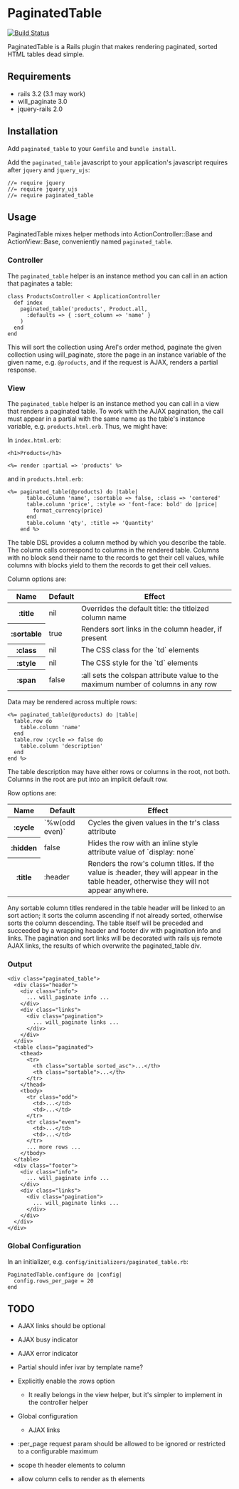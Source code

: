 # PaginatedTable

[![Build Status](https://secure.travis-ci.org/dball/paginated_table.png)](http://travis-ci.org/dball/paginated_table)

PaginatedTable is a Rails plugin that makes rendering paginated, sorted
HTML tables dead simple.

## Requirements

* rails 3.2 (3.1 may work)
* will_paginate 3.0
* jquery-rails 2.0

## Installation

Add `paginated_table` to your `Gemfile` and `bundle install`.

Add the `paginated_table` javascript to your application's javascript
requires after `jquery` and `jquery_ujs`:

    //= require jquery
    //= require jquery_ujs
    //= require paginated_table

## Usage

PaginatedTable mixes helper methods into ActionController::Base and
ActionView::Base, conveniently named `paginated_table`.

### Controller

The `paginated_table` helper is an instance method you can call in an
action that paginates a table:

    class ProductsController < ApplicationController
      def index
        paginated_table('products', Product.all,
          :defaults => { :sort_column => 'name' }
        )
      end
    end

This will sort the collection using Arel's order method, paginate
the given collection using will_paginate, store the
page in an instance variable of the given name, e.g. `@products`,
and if the request is AJAX, renders a partial response.

### View

The `paginated_table` helper is an instance method you can call in a
view that renders a paginated table. To work with the AJAX pagination,
the call must appear in a partial with the same name as the table's
instance variable, e.g. `products.html.erb`. Thus, we might have:

In `index.html.erb`:

    <h1>Products</h1>

    <%= render :partial => 'products' %>

and in `products.html.erb`:

    <%= paginated_table(@products) do |table|
          table.column 'name', :sortable => false, :class => 'centered'
          table.column 'price', :style => 'font-face: bold' do |price|
            format_currency(price)
          end
          table.column 'qty', :title => 'Quantity'
        end %>

The table DSL provides a column method by which you describe the table.
The column calls correspond to columns in the rendered table. Columns
with no block send their name to the records to get their cell values, while
columns with blocks yield to them the records to get their cell values.

Column options are:

<table>
  <thead>
    <th>Name</th>
    <th>Default</th>
    <th>Effect</th>
  </thead>
  <tbody>
    <tr>
      <th>:title</th>
      <td>nil</td>
      <td>Overrides the default title: the titleized column name</td>
    </tr>
    <tr>
      <th>:sortable</th>
      <td>true</td>
      <td>Renders sort links in the column header, if present</td>
    </tr>
    <tr>
      <th>:class</th>
      <td>nil</td>
      <td>The CSS class for the `td` elements</td>
    </tr>
    <tr>
      <th>:style</th>
      <td>nil</td>
      <td>The CSS style for the `td` elements</td>
    </tr>
    <tr>
      <th>:span</th>
      <td>false</td>
      <td>:all sets the colspan attribute value to the maximum number of columns in any row</td>
    </tr>
  </tbody>
</table>

Data may be rendered across multiple rows:

    <%= paginated_table(@products) do |table|
      table.row do
        table.column 'name'
      end
      table.row :cycle => false do
        table.column 'description'
      end
    end %>

The table description may have either rows or columns in the root, not both.
Columns in the root are put into an implicit default row.

Row options are:

<table>
  <thead>
    <tr>
      <th>Name</th>
      <th>Default</th>
      <th>Effect</th>
    </tr>
  </thead>
  <tbody>
    <tr>
      <th>:cycle</th>
      <td>`%w(odd even)`</td>
      <td>Cycles the given values in the tr's class attribute</td>
    </tr>
    <tr>
      <th>:hidden</th>
      <td>false</td>
      <td>Hides the row with an inline style attribute value of `display: none`</td>
    </tr>
    <tr>
      <th>:title</th>
      <td>:header</td>
      <td>Renders the row's column titles. If the value is :header, they will appear
          in the table header, otherwise they will not appear anywhere.</td>
    </tr>
  </tbody>
</table>

Any sortable column titles rendered in the table header will be linked to
an sort action; it sorts the column ascending if not already sorted, otherwise
sorts the column descending. The table itself will be preceded and succeeded
by a wrapping header and footer div with pagination info and links. The
pagination and sort links will be decorated with rails ujs remote AJAX links,
the results of which overwrite the paginated_table div.

### Output

    <div class="paginated_table">
      <div class="header">
        <div class="info">
          ... will_paginate info ...
        </div>
        <div class="links">
          <div class="pagination">
            ... will_paginate links ...
          </div>
        </div>
      </div>
      <table class="paginated">
        <thead>
          <tr>
            <th class="sortable sorted_asc">...</th>
            <th class="sortable">...</th>
          </tr>
        </thead>
        <tbody>
          <tr class="odd">
            <td>...</td>
            <td>...</td>
          </tr>
          <tr class="even">
            <td>...</td>
            <td>...</td>
          </tr>
          ... more rows ...
        </tbody>
      </table>
      <div class="footer">
        <div class="info">
          ... will_paginate info ...
        </div>
        <div class="links">
          <div class="pagination">
            ... will_paginate links ...
          </div>
        </div>
      </div>
    </div>

### Global Configuration

In an initializer, e.g. `config/initializers/paginated_table.rb`:

    PaginatedTable.configure do |config|
      config.rows_per_page = 20
    end

## TODO

* AJAX links should be optional

* AJAX busy indicator

* AJAX error indicator

* Partial should infer ivar by template name?

* Explicitly enable the :rows option
  * It really belongs in the view helper, but it's simpler to implement
    in the controller helper

* Global configuration
  * AJAX links

* :per_page request param should be allowed to be ignored or restricted
  to a configurable maximum

* scope th header elements to column

* allow column cells to render as th elements
